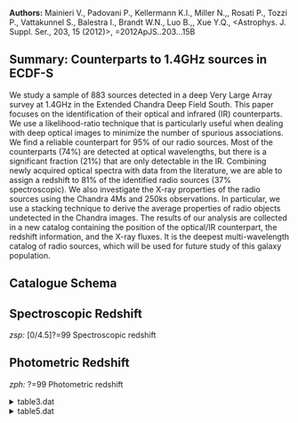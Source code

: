 **Authors:** Mainieri V., Padovani P., Kellermann K.I., Miller N.,, Rosati P., Tozzi P., Vattakunnel S., Balestra I., Brandt W.N., Luo B.,, Xue Y.Q., <Astrophys. J. Suppl. Ser., 203, 15 (2012)>, =2012ApJS..203...15B

## Summary: Counterparts to 1.4GHz sources in ECDF-S 

We study a sample of 883 sources detected in a deep Very Large Array survey at 1.4GHz in the Extended Chandra Deep Field South. This paper focuses on the identification of their optical and infrared (IR) counterparts. We use a likelihood-ratio technique that is particularly useful when dealing with deep optical images to minimize the number of spurious associations. We find a reliable counterpart for 95% of our radio sources. Most of the counterparts (74%) are detected at optical wavelengths, but there is a significant fraction (21%) that are only detectable in the IR. Combining newly acquired optical spectra with data from the literature, we are able to assign a redshift to 81% of the identified radio sources (37% spectroscopic). We also investigate the X-ray properties of the radio sources using the Chandra 4Ms and 250ks observations. In particular, we use a stacking technique to derive the average properties of radio objects undetected in the Chandra images. The results of our analysis are collected in a new catalog containing the position of the optical/IR counterpart, the redshift information, and the X-ray fluxes. It is the deepest multi-wavelength catalog of radio sources, which will be used for future study of this galaxy population.

## Catalogue Schema


## Spectroscopic Redshift 
 
*zsp:* [0/4.5]?=99 Spectroscopic redshift 
 

## Photometric Redshift 
 
*zph:* ?=99 Photometric redshift 
 
<details>
<summary>table3.dat</summary>

| Bytes   | Format   | Units     | Label       | Explanations                                       |
|:--------|:---------|:----------|:------------|:---------------------------------------------------|
| 1- 3    | I3       | ---       | RID         | Radio source identification number                 |
| 5       | I1       | h         | RAh         | [3] Radio Hour of Right Ascension (J2000)          |
| 7- 8    | I2       | min       | RAm         | [31/33] Radio Minute Right Ascension (J2000)       |
| 10- 14  | F5.2     | s         | RAs         | Radio Second of Right Ascension (J2000)            |
| 16      | A1       | ---       | DE-         | [-] Sign of the Radio Declination (J2000)          |
| 17- 18  | I2       | deg       | DEd         | [27/28] Radio Degree of Declination (J2000)        |
| 20- 21  | I2       | arcmin    | DEm         | Radio Arcminute of Declination (J2000)             |
| 23- 26  | F4.1     | arcsec    | DEs         | Radio Arcsecond of Declination (J2000)             |
| 28- 34  | F7.1     | uJy       | Sr          | [30.2/90450] Radio flux density at 1.4GHz          |
| 36- 40  | F5.1     | uJy       | e_Sr        | The 1{sigma} error in Sr                           |
| 42- 47  | F6.1     | ---       | S/N         | Signal-to-Noise                                    |
| 49      | I1       | h         | RACh        | ?=0 Counterpart Hour of Right Ascension (J2000)    |
| 51- 52  | I2       | min       | RACm        | ?=0 Counterpart Minute of Right Ascension (J2000)  |
| 54- 58  | F5.2     | s         | RACs        | ?=0 Counterpart Second of Right Ascension (J2000)  |
| 60      | A1       | ---       | DEC-        | [-] Sign of the Counterpart Declination (J2000)    |
| 61- 62  | I2       | deg       | DECd        | ?=0 Counterpart Degree of Declination (J2000)      |
| 64- 65  | I2       | arcmin    | DECm        | ?=0 Counterpart Arcminute of Declination (J2000)   |
| 67- 71  | F5.2     | arcsec    | DECs        | ?=0 Counterpart Arcsecond of Declination (J2000)   |
| 73- 77  | F5.2     | ---       | Rel         | [0.6/10]?=0 Reliability of the association (1)     |
| 79- 82  | F4.1     | arcsec    | Sep         | [0/2.3]?=99 Distance between radio and counterpart |
| 84- 95  | A12      | ---       | CCat        | Counterpart catalog (2)                            |
| 00      | =        | revisited | association | (see Section 3.4).                                 |
| 2       | and      | 3.5       | for         | further explanations.                              |

**Note**: After a careful analysis, we decided to consider as reliable only
          counterparts with reliability greater than 0.6. This threshold ensures
          that the expected number of spurious associations is below 5% for each
          auxiliary catalog. 9.00 = revisited association (see Section 3.4).
          See Sections 3.2 and 3.5 for further explanations.
Note (2): Counterpart catalog, as in table 1, as follows:
 24um-FIDEL  = Spitzer/MIPS; Dickinson & FIDEL Team (2007AAS...211.5216D)
 IRAC-SIMPLE = Spitzer/IRAC; Damen et al. (2011, Cat. J/ApJ/727/1)
 Ks-MUSYC    = CTIO 4m/ISPI; Taylor et al. (2009, Cat. J/ApJS/183/295;
               <[TFV2009] ECDFS NNNNN> for Simbad)
 Ks-ISAAC    = ESO VLT/ISAAC; Retzlaff et al. (2010, Cat. J/A+A/511/A50)
 H-SOFI      = ESO NTT/SOFI; Olsen et al. (2006, Cat. J/A+A/456/881)
 H-GNS       = HST/NICMOS; Conselice et al. (2011MNRAS.413...80C)
 z-GOODS     = HST/ACS; Dickinson et al. (2003mglh.conf..324D) and Giavalisco
               et al. (2004, Cat. II/261; <GOODS JHHMMSS.ss+DDMMSS.s> in Simbad)
 R-WFI       = ESO 2.2m/WFI; Giavalisco et al. (2004, Cat. II/261)
 v-GEMS      = HST/ACS; Rix et al. (2004ApJS..152..163R) and Caldwell et al.
               (2008ApJS..174..136C)
 U-VIMOS     = ESO VLT/VIMOS; Nonino et al. (2009ApJS..183..244N)

</details>

<details>
<summary>table5.dat</summary>

| Bytes   | Format   | Units       | Label       | Explanations                                               |
|:--------|:---------|:------------|:------------|:-----------------------------------------------------------|
| 1- 3    | I3       | ---         | RID         | Radio identification number                                |
| 5- 9    | F5.2     | mag         | Rmag        | [16.23/26.77]?=0 WFI catalog (Cat. II/261)                 |
| 11- 15  | F5.2     | mag         | e_Rmag      | ?=0 Error in Rmag                                          |
| 17- 21  | F5.2     | mag         | Kmag        | [14.73/22.62]?=0 MUSYC catalog                             |
| 23- 26  | F4.2     | mag         | e_Kmag      | ?=0 Error in Kmag                                          |
| 28- 32  | F5.2     | mag         | [3.6]       | ?=0 SIMPLE catalog (Cat. J/ApJ/727/1) 3.6 micron           |
| 34- 37  | F4.2     | mag         | e_[3.6]     | ?=0 Error in 3.6mag                                        |
| 39- 43  | F5.2     | ---         | z           | [0/6.99]?=99 Best redshift of counterpart (1)              |
| 45- 49  | F5.2     | ---         | zph         | ?=99 Photometric redshift                                  |
| 51- 55  | F5.2     | ---         | e_zph       | ?=99 Lower 68% uncertainty in zphot                        |
| 57- 61  | F5.2     | ---         | E_zph       | ?=99 Upper 68% uncertainty in zphot                        |
| 63- 68  | A6       | ---         | r_zph       | Reference for zphot (2)                                    |
| 70- 74  | F5.2     | mag         | zsp         | [0/4.5]?=99 Spectroscopic redshift                         |
| 76      | I1       | ---         | q_zsp       | ?=0 Quality flag, 3=secure (3)                             |
| 78- 82  | A5       | ---         | r_zsp       | Reference for zspec (4)                                    |
| 84- 91  | E8.2     | mW/m2       | Soft        | ? Soft X-ray (0.5-2keV) band flux; erg/s/cm^2^             |
| 93-100  | E8.2     | mW/m2       | e_Soft      | ? Error in Soft                                            |
| 102-109 | E8.2     | mW/m2       | Hard        | ? Hard X-ray (2-10keV) band flux; erg/s/cm^2^              |
| 111-118 | E8.2     | mW/m2       | e_Hard      | ? Error in Hard                                            |
| 120-123 | I4       | ---         | XID         | ? X-ray identifier (5)                                     |
| 3       | =        | secure      | redshift;   | 2 = reasonable redshift;                                   |
| 1       | =        | one         | line        | detection or tentative redshift.                           |
| 83      | GMASS    | =           | FORS2;      | Kurk et al. (2012arXiv1209.1561K)                          |
| 07      | =        | Keck        | (N=32       | zspec adopted); Silverman et al. 2010, Cat. J/ApJS/191/124 |
| 08      | =        | Keck        | (N=18       | zspec adopted); Silverman et al. 2010, Cat. J/ApJS/191/124 |
| 06      | =        | 2dF;        | Norris      | et al. (2006, Cat. J/AJ/132/2409)                          |
| 80      | =        | VIMOS;      | Silverman   | et al. 2010, Cat. J/ApJS/191/124                           |
| 81      | =        | VIMOS;      | this        | work                                                       |
| 07      | =        | VIMOS;      | Ravikumar   | et al. 2007, Cat. J/A+A/465/1099                           |
| 04      | =        | FORS1/FORS2 | (N=38       | zspec adopted); Szokoly et al. 2004,                       |
| 271     | S04F     | =           | FORS1/FORS2 | (N=1 zspec adopted); Szokoly et al. 2004,                  |
| 271     | T09      | =           | VIMOS;      | Treister et al. 2009, Cat. J/ApJ/693/1713                  |
| 124     | VLR      | =           | VIMOS-LR;   | Balestra et al. 2010, Cat. J/A+A/512/A1                    |
| 1       | VVDS     | =           | VIMOS;      | Le Fevre et al. 2004, Cat. J/A+A/428/1043                  |

**Note**: The best redshift is spectroscopic if q_zsp>=2, photometric otherwise.
Note (2): Reference as follows:
   ZEB_pz = Rafferty et al. (2011ApJ...742....3R);
   C10_pz = Cardamone et al. (2010, cat. J/ApJS/189/270);
   S09_pz = Santini et al. (2009, Cat. J/A+A/504/751);
    KM_pz = Taylor et al. (2009, Cat. J/ApJS/183/295).
Note (3): Quality flag as follows:
    3 = secure redshift;
    2 = reasonable redshift;
    1 = one line detection or tentative redshift.
Note (4): References for spectroscopic redshift, as in table 4, as follows:
  FORS  = FORS2; Vanzella et al. 2008, Cat. J/A+A/478/83
  GMASS = FORS2; Kurk et al. (2012arXiv1209.1561K)
  K07   = Keck (N=32 zspec adopted); Silverman et al. 2010, Cat. J/ApJS/191/124
  K08   = Keck (N=18 zspec adopted); Silverman et al. 2010, Cat. J/ApJS/191/124
  N06   = 2dF; Norris et al. (2006, Cat. J/AJ/132/2409)
  P80   = VIMOS; Silverman et al. 2010, Cat. J/ApJS/191/124
  P81   = VIMOS; this work
  R07   = VIMOS; Ravikumar et al. 2007, Cat. J/A+A/465/1099
  S04   = FORS1/FORS2 (N=38 zspec adopted); Szokoly et al. 2004,
          Cat. J/ApJS/155/271
  S04F  = FORS1/FORS2 (N=1 zspec adopted); Szokoly et al. 2004,
          Cat. J/ApJS/155/271
  T09   = VIMOS; Treister et al. 2009, Cat. J/ApJ/693/1713
  VJB   = VIMOS; Silverman et al. 2010, Cat. J/ApJS/191/124
  VLR   = VIMOS-LR; Balestra et al. 2010, Cat. J/A+A/512/A1
  VMR   = VIMOS-MR; Balestra et al. 2010, Cat. J/A+A/512/A1
  VVDS  = VIMOS; Le Fevre et al. 2004, Cat. J/A+A/428/1043
Note (5): Source of XID:
  * XID<1000: from Xue et al. 2011, Cat. J/ApJS/195/10;
       <[XLB2011] JHHMMSS.ss+DDMMSS.s> in Simbad.
  * XID>1000: from Lehmer et al. 2005, Cat. J/ApJS/161/21; 
       <[LBA2005] NNN> in Simbad, where "NNN" is XID-1000.

</details>
